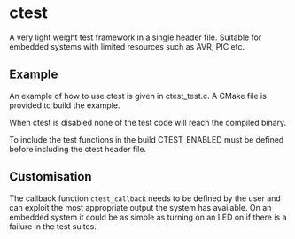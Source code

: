 # ctest
A very light weight test framework in a single header file. Suitable for embedded systems with limited resources such as AVR, PIC etc.

## Example

An example of how to use ctest is given in ctest_test.c. A CMake file is provided to build the example.

When ctest is disabled none of the test code will reach the compiled binary.

To include the test functions in the build CTEST_ENABLED must be defined before including the ctest header file.

## Customisation

The callback function `ctest_callback` needs to be defined by the user and can exploit the most appropriate output the system has available. On an embedded system it could be as simple as turning on an LED on if there is a failure in the test suites.